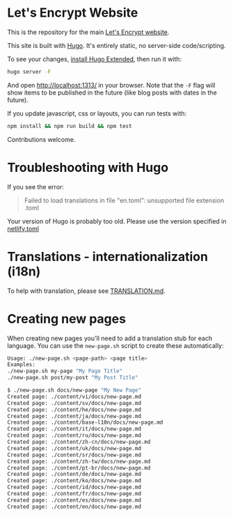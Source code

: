 Let's Encrypt Website
=====================

This is the repository for the main [Let's Encrypt website].

This site is built with [Hugo]. It's entirely static, no server-side code/scripting.

To see your changes, [install Hugo Extended], then run it with:

```sh
hugo server -F
```

And open [http://localhost:1313/] in your browser. Note that the `-F` flag will
show items to be published in the future (like blog posts with dates in the
future).

If you update javascript, css or layouts, you can run tests with:

```sh
npm install && npm run build && npm test
```

Contributions welcome.

# Troubleshooting with Hugo

If you see the error:

> Failed to load translations in file "en.toml": unsupported file extension .toml

Your version of Hugo is probably too old. Please use the version specified in [netlify.toml]

# Translations - internationalization (i18n)

To help with translation, please see [TRANSLATION.md].

[Let's Encrypt website]: https://letsencrypt.org/
[Hugo]: https://gohugo.io/
[install Hugo Extended]: https://gohugo.io/getting-started/installing
[http://localhost:1313/]: http://localhost:1313/
[TRANSLATION.md]: https://github.com/letsencrypt/website/blob/master/TRANSLATION.md
[netlify.toml]: https://github.com/letsencrypt/website/blob/master/netlify.toml

# Creating new pages

When creating new pages you'll need to add a translation stub for each language.
You can use the `new-page.sh` script to create these automatically:
```sh
Usage: ./new-page.sh <page-path> <page title>
Examples:
./new-page.sh my-page "My Page Title"
./new-page.sh post/my-post "My Post Title"
```
```sh
$ ./new-page.sh docs/new-page "My New Page"
Created page: ./content/vi/docs/new-page.md
Created page: ./content/sv/docs/new-page.md
Created page: ./content/he/docs/new-page.md
Created page: ./content/ja/docs/new-page.md
Created page: ./content/base-l10n/docs/new-page.md
Created page: ./content/it/docs/new-page.md
Created page: ./content/ru/docs/new-page.md
Created page: ./content/zh-cn/docs/new-page.md
Created page: ./content/uk/docs/new-page.md
Created page: ./content/sr/docs/new-page.md
Created page: ./content/zh-tw/docs/new-page.md
Created page: ./content/pt-br/docs/new-page.md
Created page: ./content/de/docs/new-page.md
Created page: ./content/ko/docs/new-page.md
Created page: ./content/id/docs/new-page.md
Created page: ./content/fr/docs/new-page.md
Created page: ./content/es/docs/new-page.md
Created page: ./content/en/docs/new-page.md
```
